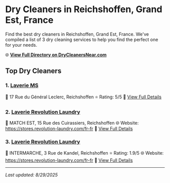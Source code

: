 # Dry Cleaners in Reichshoffen, Grand Est, France

Find the best dry cleaners in Reichshoffen, Grand Est, France. We've compiled a list of 3 dry cleaning services to help you find the perfect one for your needs.

🌐 **[View Full Directory on DryCleanersNear.com](https://drycleanersnear.com/city/France/Grand%20Est/Reichshoffen)**

## Top Dry Cleaners

### 1. [Laverie MS](https://drycleanersnear.com/dryCleaner/68afb8ae4e19aac41e8a21d9/laverie-ms)
📍 17 Rue du Général Leclerc, Reichshoffen
⭐ Rating: 5/5
🔗 [View Full Details](https://drycleanersnear.com/dryCleaner/68afb8ae4e19aac41e8a21d9/laverie-ms)

### 2. [Laverie Revolution Laundry](https://drycleanersnear.com/dryCleaner/68afb8dd4e19aac41e8a2534/laverie-revolution-laundry)
📍 MATCH EST, 15 Rue des Cuirassiers, Reichshoffen
🌐 Website: https://stores.revolution-laundry.com/fr-fr
🔗 [View Full Details](https://drycleanersnear.com/dryCleaner/68afb8dd4e19aac41e8a2534/laverie-revolution-laundry)

### 3. [Laverie Revolution Laundry](https://drycleanersnear.com/dryCleaner/68afb8e04e19aac41e8a256a/laverie-revolution-laundry)
📍 INTERMARCHE, 3 Rue de Kandel, Reichshoffen
⭐ Rating: 1.9/5
🌐 Website: https://stores.revolution-laundry.com/fr-fr
🔗 [View Full Details](https://drycleanersnear.com/dryCleaner/68afb8e04e19aac41e8a256a/laverie-revolution-laundry)


---

*Last updated: 8/29/2025*
